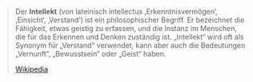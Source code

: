 > Der **Intellekt** (von lateinisch intellectus ‚Erkenntnisvermögen‘, ‚Einsicht‘, ‚Verstand‘) ist ein philosophischer Begriff. Er bezeichnet die Fähigkeit, etwas geistig zu erfassen, und die Instanz im Menschen, die für das Erkennen und Denken zuständig ist. „Intellekt“ wird oft als Synonym für „Verstand“ verwendet, kann aber auch die Bedeutungen „Vernunft“, „Bewusstsein“ oder „Geist“ haben.
>
> [Wikipedia](https://de.wikipedia.org/wiki/Intellekt)